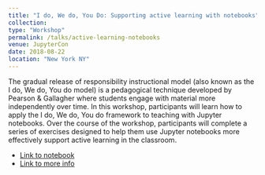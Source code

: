 ```yaml
---
title: "I do, We do, You Do: Supporting active learning with notebooks"
collection: 
type: "Workshop"
permalink: /talks/active-learning-notebooks
venue: JupyterCon
date: 2018-08-22
location: "New York NY"
---
```


The gradual release of responsibility instructional model (also known as the I do, We do, You do model) is a pedagogical technique developed by Pearson & Gallagher where students engage with material more independently over time. In this workshop, participants will learn how to apply the I do, We do, You do framework to teaching with Jupyter notebooks. Over the course of the workshop, participants will complete a series of exercises designed to help them use Jupyter notebooks more effectively support active learning in the classroom.

* [Link to notebook](https://www.kaggle.com/rtatman/active-learning-with-notebooks-jupytercon/)
* [Link to more info](https://conferences.oreilly.com/jupyter/jup-ny/public/schedule/detail/68277)
